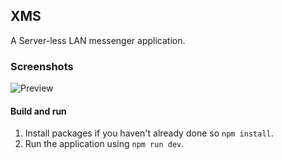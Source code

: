 ## XMS
A Server-less LAN messenger application.


### Screenshots

![Preview](https://i.imgur.com/gIOT1bZ.png)

#### Build and run
1. Install packages if you haven't already done so `npm install`.
2. Run the application using `npm run dev`.
